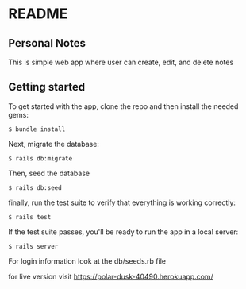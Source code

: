 # README

## Personal Notes

This is simple web app where user can create, edit, and delete notes

## Getting started

To get started with the app, clone the repo and then install the needed gems:

```
$ bundle install
```
Next, migrate the database:
```
$ rails db:migrate
```
Then, seed the database
```
$ rails db:seed
```
finally, run the test suite to verify that everything is working correctly:
```
$ rails test
```
If the test suite passes, you'll be ready to run the app in a local server:
```
$ rails server
```
For login information look at the db/seeds.rb file

for live version visit
https://polar-dusk-40490.herokuapp.com/
